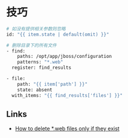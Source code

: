 # 技巧

```sh
# 如没有提供相关参数则忽略
id: "{{ item.state | default(omit) }}"

# 删除目录下的所有文件
- find:
    paths: /opt/app/jboss/configuration
    patterns: "*.web"
  register: find_results

- file:
    path: "{{ item['path'] }}"
    state: absent
  with_items: "{{ find_results['files'] }}"
```

## Links

- [How to delete *.web files only if they exist](https://stackoverflow.com/questions/34949595/how-to-delete-web-files-only-if-they-exist)
